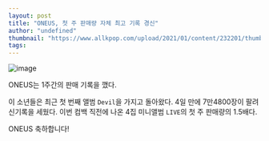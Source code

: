 ```yaml
---
layout: post
title: "ONEUS, 첫 주 판매량 자체 최고 기록 경신"
author: "undefined"
thumbnail: "https://www.allkpop.com/upload/2021/01/content/232201/thumb/1611457289.jpg"
tags: 
---
```



![image](https://www.allkpop.com/upload/2021/01/content/232201/1611457289.jpg)

ONEUS는 1주간의 판매 기록을 깼다.

이 소년들은 최근 첫 번째 앨범 `Devil`을 가지고 돌아왔다. 4일 만에 7만4800장이 팔려 신기록을 세웠다. 이번 컴백 직전에 나온 4집 미니앨범 `LIVE`의 첫 주 판매량의 1.5배다.

ONEUS 축하합니다!